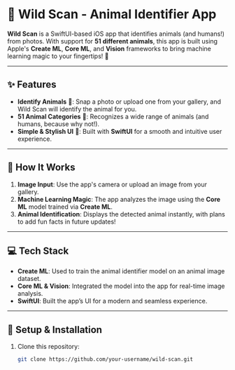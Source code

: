 # 🐾 Wild Scan - Animal Identifier App  

**Wild Scan** is a SwiftUI-based iOS app that identifies animals (and humans!) from photos. With support for **51 different animals**, this app is built using Apple's **Create ML**, **Core ML**, and **Vision** frameworks to bring machine learning magic to your fingertips! 🚀  

---

## ✨ Features  
- **Identify Animals** 🦁: Snap a photo or upload one from your gallery, and Wild Scan will identify the animal for you.  
- **51 Animal Categories** 🐘: Recognizes a wide range of animals (and humans, because why not!).  
- **Simple & Stylish UI** 🎨: Built with **SwiftUI** for a smooth and intuitive user experience.  

---

## 📸 How It Works  
1. **Image Input**: Use the app's camera or upload an image from your gallery.  
2. **Machine Learning Magic**: The app analyzes the image using the **Core ML** model trained via **Create ML**.  
3. **Animal Identification**: Displays the detected animal instantly, with plans to add fun facts in future updates!  

---

## 💻 Tech Stack  
- **Create ML**: Used to train the animal identifier model on an animal image dataset.  
- **Core ML & Vision**: Integrated the model into the app for real-time image analysis.  
- **SwiftUI**: Built the app’s UI for a modern and seamless experience.  

---

## 🚀 Setup & Installation  
1. Clone this repository:  
   ```bash
   git clone https://github.com/your-username/wild-scan.git
